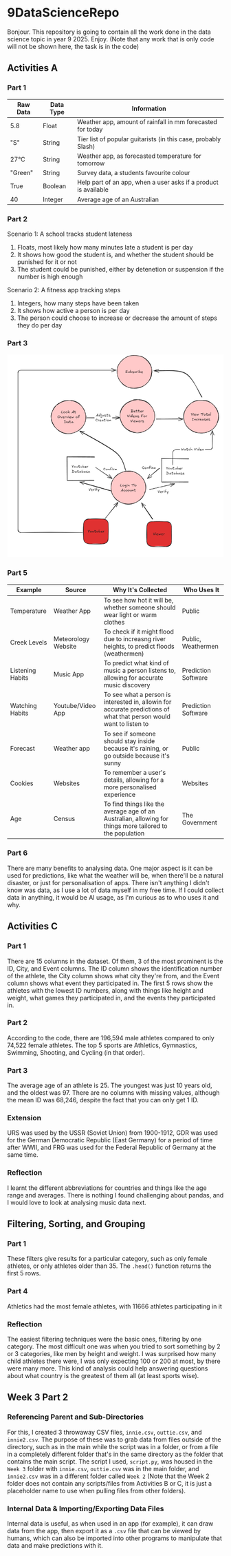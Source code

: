 # 9DataScienceRepo
Bonjour. This repository is going to contain all the work done in the data science topic in year 9 2025. Enjoy. (Note that any work that is only code will not be shown here, the task is in the code)

## Activities A
### Part 1

| Raw Data               | Data Type  | Information                                                   |
|------------------------|------------|---------------------------------------------------------------|
|5.8                     |Float       |Weather app, amount of rainfall in mm forecasted for today     |
|"S"                     |String      |Tier list of popular guitarists (in this case, probably Slash) |
|27°C                    |String      |Weather app, as forecasted temperature for tomorrow            |
|"Green"                 |String      |Survey data, a students favourite colour                       |
|True                    |Boolean     |Help part of an app, when a user asks if a product is available|
|40                      |Integer     |Average age of an Australian                                   |

### Part 2

Scenario 1: A school tracks student lateness  
1) Floats, most likely how many minutes late a student is per day  
2) It shows how good the student is, and whether the student should be punished for it or not
3) The student could be punished, either by detenetion or suspension if the number is high enough

Scenario 2: A fitness app tracking steps    
1) Integers, how many steps have been taken
2) It shows how active a person is per day
3) The person could choose to increase or decrease the amount of steps they do per day

### Part 3
![Dataflow Diagram of Youtube Analytics](/dataflow.png "Dataflow Diagram of Youtube Analytics")  

### Part 5

|Example                 |Source             |Why It's Collected                                                                                                 |Who Uses It                 |
|------------------------|-------------------|-------------------------------------------------------------------------------------------------------------------|----------------------------|
|Temperature             |Weather App        |To see how hot it will be, whether someone should wear light or warm clothes                                       |Public                      |
|Creek Levels            |Meteorology Website|To check if it might flood due to increasng river heights, to predict floods (weathermen)                          |Public, Weathermen          |
|Listening Habits        |Music App          |To predict what kind of music a person listens to, allowing for accurate music discovery                           |Prediction Software         |
|Watching Habits         |Youtube/Video App  |To see what a person is interested in, allowin for accurate predictions of what that person would want to listen to|Prediction Software         |
|Forecast                |Weather app        |To see if someone should stay inside because it's raining, or go outside because it's sunny                        |Public                      |
|Cookies                 |Websites           |To remember a user's details, allowing for a more personalised experience                                          |Websites                    |
|Age                     |Census             |To find things like the average age of an Australian, allowing for things more tailored to the population          |The Government              |


### Part 6
There are many benefits to analysing data. One major aspect is it can be used for predictions, like what the weather will be, when there'll be a natural disaster, or just for personalisation of apps. There isn't anything I didn't know was data, as I use a lot of data myself in my free time. If I could collect data in anything, it would be AI usage, as I'm curious as to who uses it and why.

## Activities C
### Part 1
There are 15 columns in the dataset. Of them, 3 of the most prominent is the ID, City, and Event columns. The ID column shows the identification number of the athlete, the City column shows what city they're from, and the Event column shows what event they participated in. The first 5 rows show the athletes with the lowest ID numbers, along with things like height and weight, what games they participated in, and the events they participated in.

### Part 2
According to the code, there are 196,594 male athletes compared to only 74,522 female athletes. The top 5 sports are Athletics, Gymnastics, Swimming, Shooting, and Cycling (in that order).

### Part 3
The average age of an athlete is 25. The youngest was just 10 years old, and the oldest was 97. There are no columns with missing values, although the mean ID was 68,246, despite the fact that you can only get 1 ID.

### Extension
URS was used by the USSR (Soviet Union) from 1900-1912, GDR was used for the German Democratic Republic (East Germany) for a period of time after WWII, and FRG was used for the Federal Republic of Germany at the same time.

### Reflection
I learnt the different abbreviations for countries and things like the age range and averages. There is nothing I found challenging about pandas, and I would love to look at analysing music data next.

## Filtering, Sorting, and Grouping
### Part 1
These filters give results for a particular category, such as only female athletes, or only athletes older than 35. The `.head()` function returns the first 5 rows. 

### Part 4
Athletics had the most female athletes, with 11666 athletes participating in it

### Reflection
The easiest filtering techniques were the basic ones, filtering by one category. The most difficult one was when you tried to sort something by 2 or 3 categories, like men by height and weight. I was surprised how many child athletes there were, I was only expecting 100 or 200 at most, by there were many more. This kind of analysis could help answering questions about what country is the greatest of them all (at least sports wise).

## Week 3 Part 2
### Referencing Parent and Sub-Directories
For this, I created 3 throwaway CSV files, `innie.csv`, `outtie.csv`, and `innie2.csv`. The purpose of these was to grab data from files outside of the directory, such as in the main while the script was in a folder, or from a file in a completely different folder that's in the same directory as the folder that contains the main script. The script I used, `script.py`, was housed in the `Week 3` folder with `innie.csv`, `outtie.csv` was in the main folder, and `innie2.csv` was in a different folder called `Week 2` (Note that the Week 2 folder does not contain any scripts/files from Activities B or C, it is just a placeholder name to use when pulling files from other folders). 

### Internal Data & Importing/Exporting Data Files
Internal data is useful, as when used in an app (for example), it can draw data from the app, then export it as a `.csv` file that can be viewed by humans, which can also be imported into other programs to manipulate that data and make predictions with it. 
